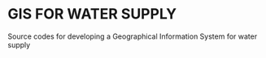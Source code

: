 # GIS FOR WATER SUPPLY
 Source codes for developing a Geographical Information System for water supply
